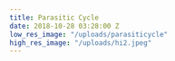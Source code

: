 ```yaml
---
title: Parasitic Cycle
date: 2018-10-28 03:28:00 Z
low_res_image: "/uploads/parasiticycle"
high_res_image: "/uploads/hi2.jpeg"
---
```


